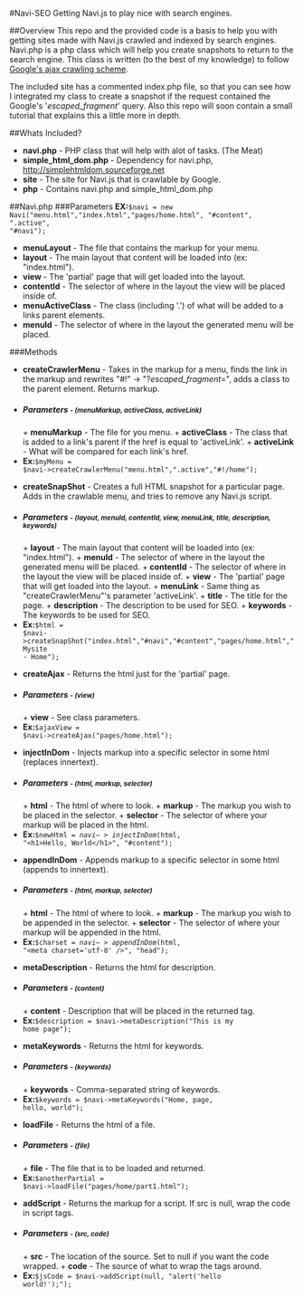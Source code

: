 #Navi-SEO
Getting Navi.js to play nice with search engines.

##Overview
This repo and the provided code is a basis to help you with getting sites made with Navi.js crawled and indexed by search 
engines. Navi.php is a php class which will help you create snapshots to return to the search engine. This class is written
(to the best of my knowledge) to follow [Google's ajax crawling scheme](https://developers.google.com/webmasters/ajax-crawling/).
 
The included site has a commented index.php file, so that you can see how I integrated my class to create a snapshot
if the request contained the Google's '_escaped_fragment_' query. Also this repo will soon contain a small tutorial
that explains this a little more in depth.

##Whats Included?
* <b>navi.php</b> - PHP class that will help with alot of tasks. (The Meat)
* <b>simple_html_dom.php</b> - Dependency for navi.php, http://simplehtmldom.sourceforge.net
* <b>site</b> - The site for Navi.js that is crawlable by Google.
* <b>php</b> - Contains navi.php and simple_html_dom.php

##Navi.php
###Parameters
<b>EX:</b><code>$navi = new Navi("menu.html","index.html","pages/home.html", "#content", ".active", "#navi");</code>
* <b>menuLayout</b> - The file that contains the markup for your menu.
* <b>layout</b> - The main layout that content will be loaded into (ex: "index.html").
* <b>view</b> - The 'partial' page that will get loaded into the layout.
* <b>contentId</b> - The selector of where in the layout the view will be placed inside of.
* <b>menuActiveClass</b> - The class (including '.') of what will be added to a links parent elements.
* <b>menuId</b> - The selector of where in the layout the generated menu will be placed.

###Methods
* <b>createCrawlerMenu</b> - Takes in the markup for a menu, finds the link in the markup and rewrites "#!" -> "?_escaped_fragment_=", adds a class to the parent element. Returns markup.
 - <h5>Parameters <small> - <b>(menuMarkup, activeClass, activeLink)</b></small></h5>
     + <b>menuMarkup</b> - The file for you menu.
     + <b>activeClass</b> - The class that is added to a link's parent if the href is equal to 'activeLink'.
     + <b>activeLink</b> - What will be compared for each link's href.
 - <b>Ex:</b><code>$myMenu = $navi->createCrawlerMenu("menu.html",".active","#!/home");</code>
 
* <b>createSnapShot</b> - Creates a full HTML snapshot for a particular page. Adds in the crawlable menu, and tries to remove any Navi.js script. 
 - <h5>Parameters <small>- <b>(layout, menuId, contentId, view, menuLink, title, description, keywords)</b></small></h5>
     + <b>layout</b> - The main layout that content will be loaded into (ex: "index.html").
     + <b>menuId</b> - The selector of where in the layout the generated menu will be placed.
     + <b>contentId</b> - The selector of where in the layout the view will be placed inside of.
     + <b>view</b> - The 'partial' page that will get loaded into the layout.
     + <b>menuLink</b> - Same thing as "createCrawlerMenu"'s parameter 'activeLink'.
     + <b>title</b> - The title for the page.
     + <b>description</b> - The description to be used for SEO.
     + <b>keywords</b> - The keywords to be used for SEO.
 - <b>Ex:</b><code>$html = $navi->createSnapShot("index.html","#navi","#content","pages/home.html","Mysite - Home");</code>
 
* <b>createAjax</b> - Returns the html just for the 'partial' page.
 - <h5>Parameters <small> - <b>(view)</b></small></h5>
     + <b>view</b> - See class parameters.
 - <b>Ex:</b><code>$ajaxView = $navi->createAjax("pages/home.html");</code>
 
* <b>injectInDom</b> - Injects markup into a specific selector in some html (replaces innertext).
 - <h5>Parameters <small> - <b>(html, markup, selector)</b></small></h5>
     + <b>html</b> - The html of where to look.
     + <b>markup</b> - The markup you wish to be placed in the selector.
     + <b>selector</b> - The selector of where your markup will be placed in the html.
 - <b>Ex:</b><code>$newHtml = $navi->injectInDom($html, "&lt;h1>Hello, World&lt;/h1>", "#content");</code>
 
* <b>appendInDom</b> - Appends markup to a specific selector in some html (appends to innertext).
 - <h5>Parameters <small> - <b>(html, markup, selector)</b></small></h5>
     + <b>html</b> - The html of where to look.
     + <b>markup</b> - The markup you wish to be appended in the selector.
     + <b>selector</b> - The selector of where your markup will be appended in the html.
 - <b>Ex:</b><code>$charset = $navi->appendInDom($html, "&lt;meta charset='utf-8' />", "head");</code>
 
* <b>metaDescription</b> - Returns the html for description.
 - <h5>Parameters <small> - <b>(content)</b></small></h5>
     + <b>content</b> - Description that will be placed in the returned tag.
 - <b>Ex:</b><code>$description = $navi->metaDescription("This is my home page");</code>
 
* <b>metaKeywords</b> - Returns the html for keywords.
 - <h5>Parameters <small> - <b>(keywords)</b></small></h5>
     + <b>keywords</b> - Comma-separated string of keywords.
 - <b>Ex:</b><code>$keywords = $navi->metaKeywords("Home, page, hello, world");</code>
 
* <b>loadFile</b> - Returns the html of a file.
 - <h5>Parameters <small> - <b>(file)</b></small></h5>
     + <b>file</b> - The file that is to be loaded and returned.
 - <b>Ex:</b><code>$anotherPartial = $navi->loadFile("pages/home/part1.html");</code>
 
* <b>addScript</b> - Returns the markup for a script. If src is null, wrap the code in script tags.
 - <h5>Parameters <small> - <b>(src, code)</b></small></h5>
     + <b>src</b> - The location of the source. Set to null if you want the code wrapped.
     + <b>code</b> - The source of what to wrap the tags around.
 - <b>Ex:</b><code>$jsCode = $navi->addScript(null, "alert('hello world!');");</code>
